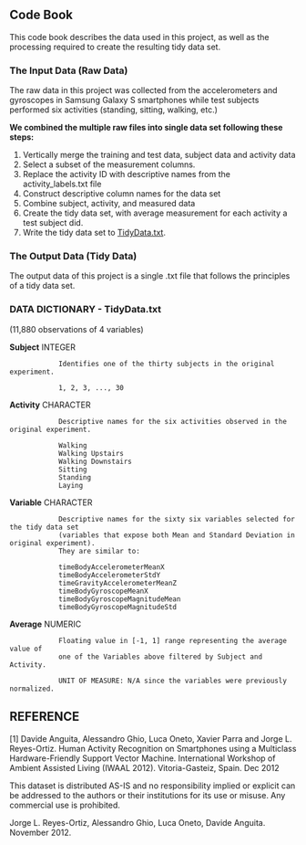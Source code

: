 ## Code Book

This code book describes the data used in this project, 
as well as the processing required to create the resulting tidy data set.

### The Input Data (Raw Data)
The raw data in this project was collected from the accelerometers and gyroscopes in Samsung Galaxy S smartphones 
while test subjects performed six activities (standing, sitting, walking, etc.)

**We combined the multiple raw files into single data set following these steps:**

1. Vertically merge the training and test data, subject data and activity data
2. Select a subset of the measurement columns. 
3. Replace  the activity ID with descriptive names from the activity\_labels.txt file
4. Construct descriptive column names for the data set
5. Combine subject, activity, and measured data
6. Create the tidy data set, with average measurement for each activity a test subject did.
7. Write the tidy data set to [TidyData.txt](TidyData.txt).

### The Output Data (Tidy Data)
The output data of this project is a single .txt file that follows the principles of a tidy data set.


### DATA DICTIONARY - TidyData.txt

(11,880 observations of 4 variables)


**Subject**     INTEGER

                Identifies one of the thirty subjects in the original experiment.
                
                1, 2, 3, ..., 30
            
**Activity**    CHARACTER

                Descriptive names for the six activities observed in the original experiment.
                
                Walking
                Walking Upstairs 
                Walking Downstairs 
                Sitting 
                Standing 
                Laying
                
**Variable**    CHARACTER

                Descriptive names for the sixty six variables selected for the tidy data set 
                (variables that expose both Mean and Standard Deviation in original experiment).
                They are similar to:
                
                timeBodyAccelerometerMeanX
                timeBodyAccelerometerStdY
                timeGravityAccelerometerMeanZ
                timeBodyGyroscopeMeanX
                timeBodyGyroscopeMagnitudeMean
                timeBodyGyroscopeMagnitudeStd
                
**Average**     NUMERIC

                Floating value in [-1, 1] range representing the average value of 
                one of the Variables above filtered by Subject and Activity.
                
                UNIT OF MEASURE: N/A since the variables were previously normalized.


REFERENCE
---------

[1] Davide Anguita, Alessandro Ghio, Luca Oneto, Xavier Parra and Jorge L. Reyes-Ortiz. Human Activity Recognition on Smartphones using a Multiclass Hardware-Friendly Support Vector Machine. International Workshop of Ambient Assisted Living (IWAAL 2012). Vitoria-Gasteiz, Spain. Dec 2012

This dataset is distributed AS-IS and no responsibility implied or explicit can be addressed to the authors or their institutions for its use or misuse. Any commercial use is prohibited.

Jorge L. Reyes-Ortiz, Alessandro Ghio, Luca Oneto, Davide Anguita. November 2012.
